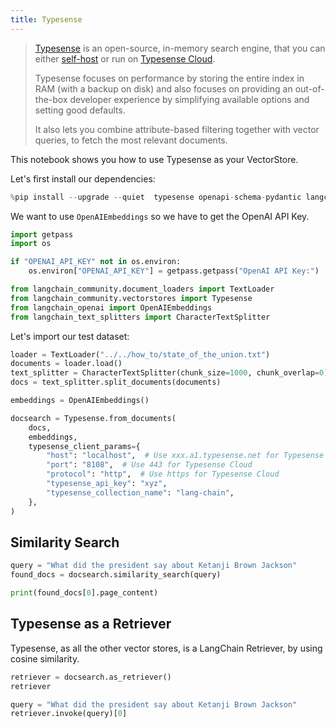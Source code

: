 ```yaml
---
title: Typesense
---
```


> [Typesense](https://typesense.org) is an open-source, in-memory search engine, that you can either [self-host](https://typesense.org/docs/guide/install-typesense#option-2-local-machine-self-hosting) or run on [Typesense Cloud](https://cloud.typesense.org/).
>
> Typesense focuses on performance by storing the entire index in RAM (with a backup on disk) and also focuses on providing an out-of-the-box developer experience by simplifying available options and setting good defaults.
>
> It also lets you combine attribute-based filtering together with vector queries, to fetch the most relevant documents.

This notebook shows you how to use Typesense as your VectorStore.

Let's first install our dependencies:

```python
%pip install --upgrade --quiet  typesense openapi-schema-pydantic langchain-openai langchain-community tiktoken
```

We want to use `OpenAIEmbeddings` so we have to get the OpenAI API Key.

```python
import getpass
import os

if "OPENAI_API_KEY" not in os.environ:
    os.environ["OPENAI_API_KEY"] = getpass.getpass("OpenAI API Key:")
```

```python
from langchain_community.document_loaders import TextLoader
from langchain_community.vectorstores import Typesense
from langchain_openai import OpenAIEmbeddings
from langchain_text_splitters import CharacterTextSplitter
```

Let's import our test dataset:

```python
loader = TextLoader("../../how_to/state_of_the_union.txt")
documents = loader.load()
text_splitter = CharacterTextSplitter(chunk_size=1000, chunk_overlap=0)
docs = text_splitter.split_documents(documents)

embeddings = OpenAIEmbeddings()
```

```python
docsearch = Typesense.from_documents(
    docs,
    embeddings,
    typesense_client_params={
        "host": "localhost",  # Use xxx.a1.typesense.net for Typesense Cloud
        "port": "8108",  # Use 443 for Typesense Cloud
        "protocol": "http",  # Use https for Typesense Cloud
        "typesense_api_key": "xyz",
        "typesense_collection_name": "lang-chain",
    },
)
```

## Similarity Search

```python
query = "What did the president say about Ketanji Brown Jackson"
found_docs = docsearch.similarity_search(query)
```

```python
print(found_docs[0].page_content)
```

## Typesense as a Retriever

Typesense, as all the other vector stores, is a LangChain Retriever, by using cosine similarity.

```python
retriever = docsearch.as_retriever()
retriever
```

```python
query = "What did the president say about Ketanji Brown Jackson"
retriever.invoke(query)[0]
```
